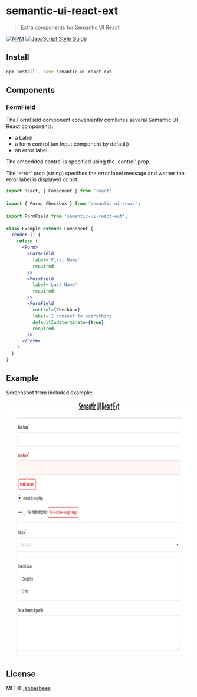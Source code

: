 # semantic-ui-react-ext

> Extra components for Semantic UI React

[![NPM](https://img.shields.io/npm/v/semantic-ui-react-ext.svg)](https://www.npmjs.com/package/semantic-ui-react-ext) [![JavaScript Style Guide](https://img.shields.io/badge/code_style-standard-brightgreen.svg)](https://standardjs.com)

## Install

```bash
npm install --save semantic-ui-react-ext
```

## Components

### FormField

The FormField component conveniently combines several Semantic UI React components:
  * a Label
  * a form control (an Input component by default)
  * an error label

The embedded control is specified using the 'control' prop.

The 'error' prop (string) specifies the error label message and wether the error label is displayed or not.

```jsx
import React, { Component } from 'react'

import { Form, Checkbox } from 'semantic-ui-react';

import FormField from 'semantic-ui-react-ext';

class Example extends Component {
  render () {
    return (
      <Form>
        <FormField
          label='First Name'
          required
        />
        <FormField
          label='Last Name'
          required
        />
        <FormField
          control={Checkbox}
          label='I consent to everything'
          defaultIndeterminate={true}
          required
        />
      </Form>
    )
  }
}
```

## Example

Screenshot from included example:

<img src="https://github.com/jabberbees/semantic-ui-react-ext/blob/master/doc/example-screenshot.png" width="1263" height="693"/>

## License

MIT © [jabberbees](https://github.com/jabberbees)
